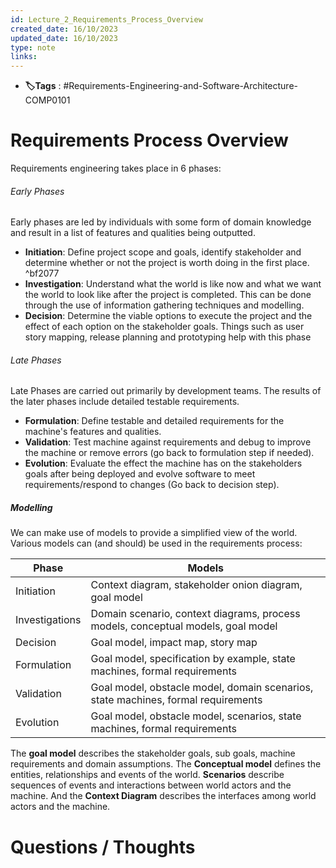 ```yaml
---
id: Lecture_2_Requirements_Process_Overview
created_date: 16/10/2023
updated_date: 16/10/2023
type: note
links: 
---
```

* **🏷️Tags** : #Requirements-Engineering-and-Software-Architecture-COMP0101 
# Requirements Process Overview

Requirements engineering takes place in 6 phases:

###### Early Phases

Early phases are led by individuals with some form of domain knowledge and result in a list of features and qualities being outputted.

* **Initiation**: Define project scope and goals, identify stakeholder and determine whether or not the project is worth doing in the first place. ^bf2077
* **Investigation**: Understand what the world is like now and what we want the world to look like after the project is completed. This can be done through the use of information gathering techniques and modelling.
* **Decision**: Determine the viable options to execute the project and the effect of each option on the stakeholder goals. Things such as user story mapping, release planning and prototyping help with this phase
###### Late Phases

Late Phases are carried out primarily by development teams. The results of the later phases include detailed testable requirements.

* **Formulation**: Define testable and detailed requirements for the machine's features and qualities.
* **Validation**: Test machine against requirements and debug to improve the machine or remove errors (go back to formulation step if needed).
* **Evolution**: Evaluate the effect the machine has on the stakeholders goals after being deployed and evolve software to meet requirements/respond to changes (Go back to decision step).
##### Modelling

We can make use of models to provide a simplified view of the world. Various models can (and should) be used in the requirements process:

| Phase          | Models                                                                            |
| -------------- | --------------------------------------------------------------------------------- |
| Initiation     | Context diagram, stakeholder onion diagram, goal model                            |
| Investigations | Domain scenario, context diagrams, process models, conceptual models, goal model  |
| Decision       | Goal model, impact map, story map                                                 |
| Formulation    | Goal model, specification by example, state machines, formal requirements         |
| Validation     | Goal model, obstacle model, domain scenarios, state machines, formal requirements |
| Evolution      | Goal model, obstacle model, scenarios, state machines, formal requirements        |

The **goal model** describes the stakeholder goals, sub goals, machine requirements and domain assumptions. The **Conceptual model** defines the entities, relationships and events of the world. **Scenarios** describe sequences of events and interactions between world actors and the machine. And the **Context Diagram** describes the interfaces among world actors and the machine.


# Questions / Thoughts